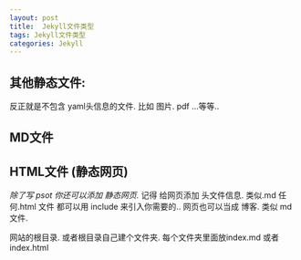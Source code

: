 ```yaml
---
layout: post
title:  Jekyll文件类型
tags: Jekyll文件类型
categories: Jekyll
---
```


## 其他静态文件:
反正就是不包含 yaml头信息的文件.
比如 图片. pdf ...等等..




## MD文件




## HTML文件 (静态网页)


*除了写 psot  你还可以添加 静态网页.*
记得 给网页添加  头文件信息.  类似.md
任何.html 文件 都可以用  include 来引入你需要的..
网页也可以当成 博客. 类似 md文件.


网站的根目录.  或者根目录自己建个文件夹.
每个文件夹里面放index.md 或者 index.html






